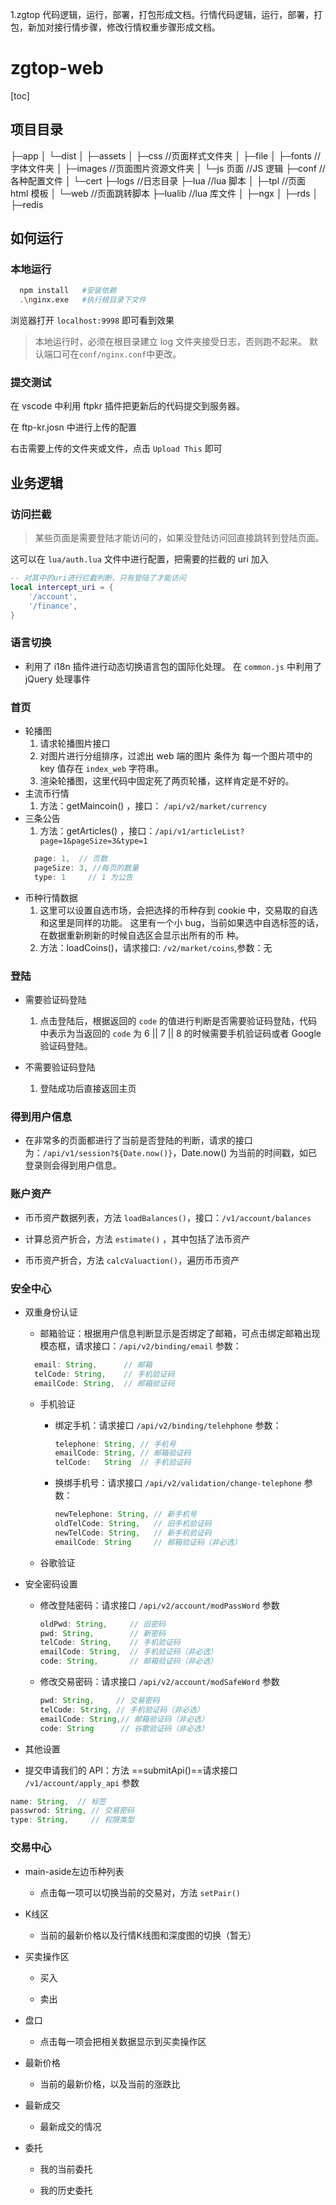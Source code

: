 1.zgtop 代码逻辑，运行，部署，打包形成文档。行情代码逻辑，运行，部署，打包，新加对接行情步骤，修改行情权重步骤形成文档。

# zgtop-web

[toc]

## 项目目录

├─app
│ └─dist
│ ├─assets
│ ├─css //页面样式文件夹
│ ├─file
│ ├─fonts //字体文件夹
│ ├─images //页面图片资源文件夹
│ └─js 页面 //JS 逻辑
├─conf //各种配置文件
│ └─cert
├─logs //日志目录
├─lua //lua 脚本
│ ├─tpl //页面 html 模板
│ └─web //页面跳转脚本
├─lualib //lua 库文件
│ ├─ngx
│ ├─rds
│ ├─redis

## 如何运行

### 本地运行

```bash
  npm install   #安装依赖
  .\nginx.exe   #执行根目录下文件
```

浏览器打开 `localhost:9998` 即可看到效果

> 本地运行时，必须在根目录建立 log 文件夹接受日志，否则跑不起来。 默认端口可在`conf/nginx.conf`中更改。

### 提交测试

在 vscode 中利用 ftpkr 插件把更新后的代码提交到服务器。

在 ftp-kr.josn 中进行上传的配置

右击需要上传的文件夹或文件，点击 `Upload This` 即可

## 业务逻辑

### 访问拦截

> 某些页面是需要登陆才能访问的，如果没登陆访问回直接跳转到登陆页面。

这可以在 `lua/auth.lua` 文件中进行配置，把需要的拦截的 uri 加入

```lua
-- 对其中的uri进行拦截判断，只有登陆了才能访问
local intercept_uri = {
    '/account',
    '/finance',
}
```

### 语言切换

- 利用了 i18n 插件进行动态切换语言包的国际化处理。
  在 `common.js` 中利用了 jQuery 处理事件

### 首页

- 轮播图
  1. 请求轮播图片接口
  2. 对图片进行分组排序，过滤出 web 端的图片 条件为 每一个图片项中的 key 值存在 `index_web` 字符串。
  3. 渲染轮播图，这里代码中固定死了两页轮播，这样肯定是不好的。
- 主流币行情
  1. 方法：getMaincoin() ，接口： `/api/v2/market/currency`
- 三条公告
  1. 方法：getArticles() ，接口：`/api/v1/articleList?page=1&pageSize=3&type=1`
  ```js
    page: 1,  // 页数
    pageSize: 3, //每页的数量
    type: 1     // 1 为公告
  ```
- 币种行情数据
  1. 这里可以设置自选市场，会把选择的币种存到 cookie 中，交易取的自选和这里是同样的功能。
     这里有一个小 bug，当前如果选中自选标签的话，在数据重新刷新的时候自选区会显示出所有的币
     种。
  2. 方法：loadCoins()，请求接口: `/v2/market/coins`,参数：无

### 登陆

- 需要验证码登陆

  1. 点击登陆后，根据返回的 `code` 的值进行判断是否需要验证码登陆，代码中表示为当返回的 `code` 为 6 || 7 || 8 的时候需要手机验证码或者 Google 验证码登陆。

- 不需要验证码登陆

  1. 登陆成功后直接返回主页

### 得到用户信息

- 在非常多的页面都进行了当前是否登陆的判断，请求的接口为：`/api/v1/session?${Date.now()}`，Date.now() 为当前的时间戳，如已登录则会得到用户信息。

### 账户资产

- 币币资产数据列表，方法 `loadBalances()`，接口：`/v1/account/balances`

- 计算总资产折合，方法 `estimate()` ，其中包括了法币资产

- 币币资产折合，方法 `calcValuaction()`，遍历币币资产

### 安全中心

- 双重身份认证

  - 邮箱验证：根据用户信息判断显示是否绑定了邮箱，可点击绑定邮箱出现模态框，请求接口：`/api/v2/binding/email` 参数：

  ```js
    email: String,      // 邮箱
    telCode: String,    // 手机验证码
    emailCode: String,  // 邮箱验证码
  ```

  - 手机验证

    - 绑定手机：请求接口 `/api/v2/binding/telehphone` 参数：
      ```js
      telephone: String, // 手机号
      emailCode: String, // 邮箱验证码
      telCode:   String  // 手机验证码
      ```
    - 换绑手机号：请求接口 `/api/v2/validation/change-telephone` 参数：
      ```js
      newTelephone: String, // 新手机号
      oldTelCode: String,   // 旧手机验证码
      newTelCode: String,   // 新手机验证码
      emailCode: String     // 邮箱验证码（非必选）
      ```
  
  - 谷歌验证

- 安全密码设置

  - 修改登陆密码：请求接口 `/api/v2/account/modPassWord` 参数

    ```js
    oldPwd: String,     // 旧密码
    pwd: String,        // 新密码
    telCode: String,    // 手机验证码
    emailCode: String,  // 手机验证码（非必选）
    code: String,       // 邮箱验证码（非必选）
    ```

  - 修改交易密码：请求接口 `/api/v2/account/modSafeWord` 参数
    ```js
    pwd: String,     // 交易密码
    telCode: String, // 手机验证码（非必选）
    emailCode: String,// 邮箱验证码（非必选）
    code: String      // 谷歌验证码（非必选）
    ```

* 其他设置

- 提交申请我们的 API：方法 ==submitApi()==请求接口 `/v1/account/apply_api` 参数

```js
name: String,  // 标签
passwrod: String, // 交易密码
type: String,     // 权限类型
```


### 交易中心

- main-aside左边币种列表

  - 点击每一项可以切换当前的交易对，方法 `setPair()`

- K线区

  - 当前的最新价格以及行情K线图和深度图的切换（暂无）


- 买卖操作区

  - 买入

  - 卖出


- 盘口

  - 点击每一项会把相关数据显示到买卖操作区


- 最新价格

  - 当前的最新价格，以及当前的涨跌比


- 最新成交

  - 最新成交的情况

- 委托

  - 我的当前委托

  - 我的历史委托


